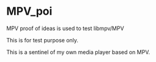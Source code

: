# MPV_poi

MPV proof of ideas is used to test libmpv/MPV

This is for test purpose only.

This is a sentinel of my own media player based on MPV.